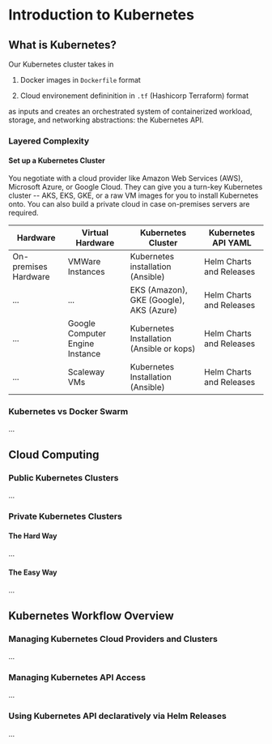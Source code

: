 # Introduction to Kubernetes

## What is Kubernetes?

Our Kubernetes cluster takes in

1. Docker images in `Dockerfile` format

2. Cloud environement defininition in `.tf` (Hashicorp Terraform) format

as inputs and creates an orchestrated system of containerized workload, storage, and networking abstractions: the Kubernetes API.

### Layered Complexity

#### Set up a Kubernetes Cluster

You negotiate with a cloud provider like Amazon Web Services (AWS), Microsoft Azure, or Google Cloud. They can give you a turn-key Kubernetes cluster -- AKS, EKS, GKE, or a raw VM images for you to install Kubernetes onto. You can also build a private cloud in case on-premises servers are required.

| Hardware | Virtual Hardware | Kubernetes Cluster | Kubernetes API YAML |
| --- | --- | --- | --- |
| On-premises Hardware | VMWare Instances | Kubernetes installation (Ansible) | Helm Charts and Releases |
... | ... | EKS (Amazon), GKE (Google), AKS (Azure) | Helm Charts and Releases |
... | Google Computer Engine Instance | Kubernetes Installation (Ansible or kops) | Helm Charts and Releases |
... | Scaleway VMs | Kubernetes Installation (Ansible) | Helm Charts and Releases |

### Kubernetes vs Docker Swarm

...

## Cloud Computing

### Public Kubernetes Clusters

...

### Private Kubernetes Clusters

#### The Hard Way

...

#### The Easy Way

...

## Kubernetes Workflow Overview

### Managing Kubernetes Cloud Providers and Clusters

...

### Managing Kubernetes API Access

...

### Using Kubernetes API declaratively via Helm Releases

...
